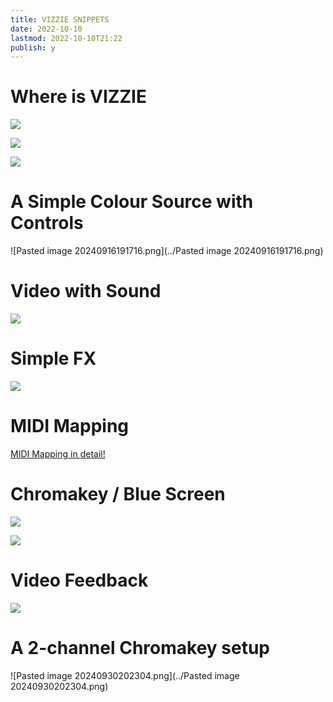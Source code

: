 ```yaml
---
title: VIZZIE SNIPPETS
date: 2022-10-10
lastmod: 2022-10-10T21:22
publish: y
---
```


# Where is VIZZIE
![](../files/vizzie-snippet-001.png)

![](../files/vizzie-snippet-002.png)

![](../files/vizzie-snippet-003.png)

# A Simple Colour Source with Controls
![Pasted image 20240916191716.png](../Pasted image 20240916191716.png)

# Video with Sound
![](../files/vizzie-snippet-004.png)

# Simple FX
![](../files/vizzie-snippet-005.png)



# MIDI Mapping
[MIDI Mapping in detail!](https://www.youtube.com/watch?v=bIvNLDUsDYI)

# Chromakey / Blue Screen
![](../files/vizzie-snippet-006.png)

![](../files/vizzie-snippet-007.png)

# Video Feedback
![](../files/vizzie-snippet-008.png)

# A 2-channel Chromakey setup
![Pasted image 20240930202304.png](../Pasted image 20240930202304.png)
